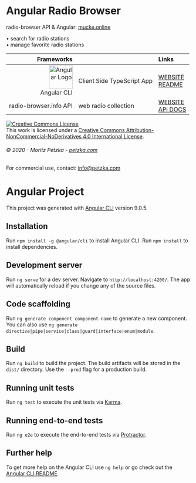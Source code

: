 # Angular Radio Browser
radio-browser API & Angular:
<a rel="demo" href="http://mucke.online" target="_blank">
  mucke.online
</a>

• search for radio stations<br>
• manage favorite radio stations<br>

| Frameworks |  | Links |
|    ---:| :---          | :---         |
| <img src="https://angular.io/assets/images/logos/angular/angular.svg" height="64"  alt="Angular Logo" /><br>Angular CLI | Client Side TypeScript App | [WEBSITE](https://angular.io)<br> [README](https://github.com/angular/angular-cli/blob/master/README.md)|
| radio-browser.info API  | web radio collection | [WEBSITE](https://api.radio-browser.info/)<br> [API DOCS](https://api.radio-browser.info/)|



<a rel="license" href="http://creativecommons.org/licenses/by-nc-nd/4.0/"  target="_blank"><img alt="Creative Commons License" style="border-width:0" src="https://i.creativecommons.org/l/by-nc-nd/4.0/88x31.png" /></a><br />This work is licensed under a <a rel="license" href="http://creativecommons.org/licenses/by-nc-nd/4.0/">Creative Commons Attribution-NonCommercial-NoDerivatives 4.0 International License</a>.
###### *© 2020 - Moritz Petzka - [petzka.com](https://petzka.com/)*
For commercial use, contact: <a href="mailto:info@petzka.com"  target="_blank"/>info@petzka.com</a>


# Angular Project


This project was generated with [Angular CLI](https://github.com/angular/angular-cli) version 9.0.5.



## Installation

Run `npm install -g @angular/cli` to install Angular CLI.
Run `npm install` to install dependencies.


## Development server

Run `ng serve` for a dev server. Navigate to `http://localhost:4200/`. The app will automatically reload if you change any of the source files.

## Code scaffolding

Run `ng generate component component-name` to generate a new component. You can also use `ng generate directive|pipe|service|class|guard|interface|enum|module`.

## Build

Run `ng build` to build the project. The build artifacts will be stored in the `dist/` directory. Use the `--prod` flag for a production build.

## Running unit tests

Run `ng test` to execute the unit tests via [Karma](https://karma-runner.github.io).

## Running end-to-end tests

Run `ng e2e` to execute the end-to-end tests via [Protractor](http://www.protractortest.org/).

## Further help

To get more help on the Angular CLI use `ng help` or go check out the [Angular CLI README](https://github.com/angular/angular-cli/blob/master/README.md).

